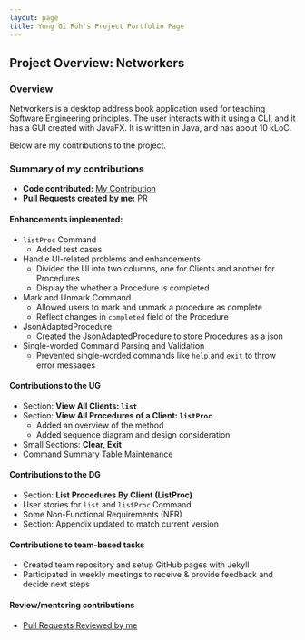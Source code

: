 ```yaml
---
layout: page
title: Yong Gi Roh's Project Portfolio Page
---
```


## Project Overview: Networkers
### Overview

Networkers is a desktop address book application used for teaching Software Engineering principles. 
The user interacts with it using a CLI, and it has a GUI created with JavaFX. 
It is written in Java, and has about 10 kLoC.

Below are my contributions to the project.

### Summary of my contributions

- **Code contributed:** [My Contribution](https://nus-cs2103-ay2122s2.github.io/tp-dashboard/?search=&sort=groupTitle&sortWithin=title&timeframe=commit&mergegroup=&groupSelect=groupByRepos&breakdown=true&checkedFileTypes=docs~functional-code~test-code~other&since=2022-02-18&tabOpen=true&tabType=authorship&tabAuthor=robinrojh&tabRepo=AY2122S2-CS2103T-W13-1%2Ftp%5Bmaster%5D&authorshipIsMergeGroup=false&authorshipFileTypes=docs~functional-code~test-code~other&authorshipIsBinaryFileTypeChecked=false)
- **Pull Requests created by me:** [PR](https://github.com/AY2122S2-CS2103T-W13-1/tp/pulls?q=is%3Apr+assignee%3Arobinrojh+)

#### Enhancements implemented:

- `listProc` Command
    - Added test cases
- Handle UI-related problems and enhancements
    - Divided the UI into two columns, one for Clients and another for Procedures
    - Display the whether a Procedure is completed
- Mark and Unmark Command
    - Allowed users to mark and unmark a procedure as complete
    - Reflect changes in `completed` field of the Procedure
- JsonAdaptedProcedure
    - Created the JsonAdaptedProcedure to store Procedures as a json
- Single-worded Command Parsing and Validation
    - Prevented single-worded commands like `help` and `exit` to throw error messages

#### Contributions to the UG

- Section: **View All Clients: `list`**
- Section: **View All Procedures of a Client: `listProc`**
    - Added an overview of the method
    - Added sequence diagram and design consideration
- Small Sections: **Clear, Exit**
- Command Summary Table Maintenance

#### Contributions to the DG

- Section: **List Procedures By Client (ListProc)**
- User stories for `list` and `listProc` Command
- Some Non-Functional Requirements (NFR)
- Section: Appendix updated to match current version

#### Contributions to team-based tasks

- Created team repository and setup GitHub pages with Jekyll
- Participated in weekly meetings to receive & provide feedback and decide next steps

#### Review/mentoring contributions

- [Pull Requests Reviewed by me](https://github.com/AY2122S2-CS2103T-W13-1/tp/pulls?q=is%3Apr+reviewed-by%3Arobinrojh+)
